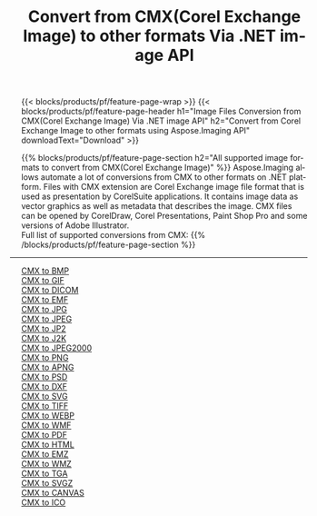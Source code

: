 ﻿---
title: Convert from CMX(Corel Exchange Image) to other formats Via .NET image API 
weight: 3920
url: /net/conversion/from/cmx 
lang: en
langdirlevel: 2
locales: zh-hans,ja,it,ru,de,es,fr,nl,id,lt,pl,pt,vi,tr,ko,zh-hant,ar,hi,th,sv,cs,uk,he
description: Using Aspose.Imaging for .NET you can easily convert from CMX(Corel Exchange Image) to other formats
---

{{< blocks/products/pf/feature-page-wrap >}}
{{< blocks/products/pf/feature-page-header h1="Image Files Conversion from CMX(Corel Exchange Image) Via .NET image API" h2="Convert from Corel Exchange Image to other formats using Aspose.Imaging API" downloadText="Download" >}}


{{% blocks/products/pf/feature-page-section  h2="All supported image formats to convert from CMX(Corel Exchange Image)" %}}
Aspose.Imaging allows automate a lot of conversions from CMX to other formats on .NET platform. Files with CMX extension are Corel Exchange image file format that is used as presentation by CorelSuite applications. It contains image data as vector graphics as well as metadata that describes the image. CMX files can be opened by CorelDraw, Corel Presentations, Paint Shop Pro and some versions of Adobe Illustrator.
<br/>
Full list of supported conversions from CMX:
{{% /blocks/products/pf/feature-page-section %}}
<div class="container-fluid productfamilypage bg-gray">
    <div class="convertypes bg-gray agp-content section">
        <div class="container">
		<hr style="margin-left:-20px;"/>
		<div class="row other-converters">
		    <div class='col-md-2 other-converter remove-lp remove-rp'><a href="/imaging/net/conversion/cmx-to-bmp" >CMX to BMP</a></div><div class='col-md-2 other-converter remove-lp remove-rp'><a href="/imaging/net/conversion/cmx-to-gif" >CMX to GIF</a></div><div class='col-md-2 other-converter remove-lp remove-rp'><a href="/imaging/net/conversion/cmx-to-dicom" >CMX to DICOM</a></div><div class='col-md-2 other-converter remove-lp remove-rp'><a href="/imaging/net/conversion/cmx-to-emf" >CMX to EMF</a></div><div class='col-md-2 other-converter remove-lp remove-rp'><a href="/imaging/net/conversion/cmx-to-jpg" >CMX to JPG</a></div><div class='col-md-2 other-converter remove-lp remove-rp'><a href="/imaging/net/conversion/cmx-to-jpeg" >CMX to JPEG</a></div><div class='col-md-2 other-converter remove-lp remove-rp'><a href="/imaging/net/conversion/cmx-to-jp2" >CMX to JP2</a></div><div class='col-md-2 other-converter remove-lp remove-rp'><a href="/imaging/net/conversion/cmx-to-j2k" >CMX to J2K</a></div><div class='col-md-2 other-converter remove-lp remove-rp'><a href="/imaging/net/conversion/cmx-to-jpeg2000" >CMX to JPEG2000</a></div><div class='col-md-2 other-converter remove-lp remove-rp'><a href="/imaging/net/conversion/cmx-to-png" >CMX to PNG</a></div><div class='col-md-2 other-converter remove-lp remove-rp'><a href="/imaging/net/conversion/cmx-to-apng" >CMX to APNG</a></div><div class='col-md-2 other-converter remove-lp remove-rp'><a href="/imaging/net/conversion/cmx-to-psd" >CMX to PSD</a></div><div class='col-md-2 other-converter remove-lp remove-rp'><a href="/imaging/net/conversion/cmx-to-dxf" >CMX to DXF</a></div><div class='col-md-2 other-converter remove-lp remove-rp'><a href="/imaging/net/conversion/cmx-to-svg" >CMX to SVG</a></div><div class='col-md-2 other-converter remove-lp remove-rp'><a href="/imaging/net/conversion/cmx-to-tiff" >CMX to TIFF</a></div><div class='col-md-2 other-converter remove-lp remove-rp'><a href="/imaging/net/conversion/cmx-to-webp" >CMX to WEBP</a></div><div class='col-md-2 other-converter remove-lp remove-rp'><a href="/imaging/net/conversion/cmx-to-wmf" >CMX to WMF</a></div><div class='col-md-2 other-converter remove-lp remove-rp'><a href="/imaging/net/conversion/cmx-to-pdf" >CMX to PDF</a></div><div class='col-md-2 other-converter remove-lp remove-rp'><a href="/imaging/net/conversion/cmx-to-html" >CMX to HTML</a></div><div class='col-md-2 other-converter remove-lp remove-rp'><a href="/imaging/net/conversion/cmx-to-emz" >CMX to EMZ</a></div><div class='col-md-2 other-converter remove-lp remove-rp'><a href="/imaging/net/conversion/cmx-to-wmz" >CMX to WMZ</a></div><div class='col-md-2 other-converter remove-lp remove-rp'><a href="/imaging/net/conversion/cmx-to-tga" >CMX to TGA</a></div><div class='col-md-2 other-converter remove-lp remove-rp'><a href="/imaging/net/conversion/cmx-to-svgz" >CMX to SVGZ</a></div><div class='col-md-2 other-converter remove-lp remove-rp'><a href="/imaging/net/conversion/cmx-to-canvas" >CMX to CANVAS</a></div><div class='col-md-2 other-converter remove-lp remove-rp'><a href="/imaging/net/conversion/cmx-to-ico" >CMX to ICO</a></div>
                </div>
        </div>
    </div>
</div>
<br/>

